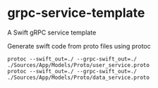 # grpc-service-template
A Swift gRPC service template

Generate swift code from proto files using protoc

```
protoc --swift_out=./ --grpc-swift_out=./ ./Sources/App/Models/Proto/user_service.proto 
protoc --swift_out=./ --grpc-swift_out=./ ./Sources/App/Models/Proto/data_service.proto
```
